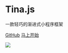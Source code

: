 # Tina.js

一款轻巧的渐进式小程序框架

[GitHub](https://github.com/tinajs/tina)
[马上开始](#main)

<!-- background image -->
![](https://i.loli.net/2018/01/15/5a5bcb771cc40.jpg)
